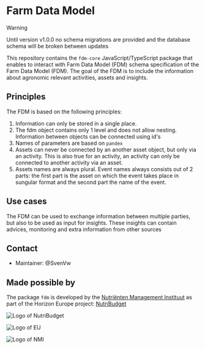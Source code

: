 # Farm Data Model

> [!WARNING]  
> Until version v1.0.0 no schema migrations are provided and the database schema will be broken between updates

This repository contains the `fdm-core`  JavaScript/TypeScript package that enables to interact with Farm Data Model  (FDM) schema specification of the Farm Data Model (FDM). The goal of the FDM is to include the information about agronomic relevant activities, assets and insights. 

## Principles
The FDM is based on the following principles:

1. Information can only be stored in a single place.
2. The fdm object contains only 1 level and does not allow nesting. Information between objects can be connected using id's
3. Names of parameters are based on `pandex`
4. Assets can never be connected by an another asset object, but only via an activity. This is also true for an activity, an activity can only be connected to another activity via an asset.
5. Assets names are always plural. Event names always consists out of 2 parts: the first part is the asset on which the event takes place in sungular format and the second part the name of the event.

## Use cases
The FDM can be used to exchange information between multiple parties, but also to be used as input for insights. These insights can contain advices, monitoring and extra information from other sources

## Contact
* Maintainer: @SvenVw

## Made possible by
The package `fdm` is developed by the [Nutriënten Management Instituut](https://www.nmi-agro.nl/) as part of the Horizon Europe project: [NutriBudget](https://www.nutribudget.eu/)

![Logo of NutriBudget](https://www.nutribudget.eu/wp-content/themes/nutribudget/images/logo-nutribudget.png)

![Logo of EU](https://ec.europa.eu/regional_policy/images/information-sources/logo-download-center/eu_funded_en.jpg)

![Logo of NMI](https://media.licdn.com/dms/image/C560BAQEYGcm4HjNnxA/company-logo_200_200/0?e=2159024400&v=beta&t=u40rJ7bixPWB2SAqaj3KCKzJRoKcqf0wUXCdmsTDQvw)